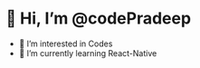 # 👋 Hi, I’m @codePradeep
- 👀 I’m interested in Codes
- 🌱 I’m currently learning React-Native

<!---
codePradeep/codePradeep is a ✨ special ✨ repository because its `README.md` (this file) appears on your GitHub profile.
You can click the Preview link to take a look at your changes.
--->
